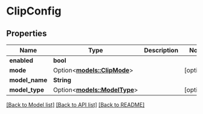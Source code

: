 # ClipConfig

## Properties

Name | Type | Description | Notes
------------ | ------------- | ------------- | -------------
**enabled** | **bool** |  | 
**mode** | Option<[**models::ClipMode**](CLIPMode.md)> |  | [optional]
**model_name** | **String** |  | 
**model_type** | Option<[**models::ModelType**](ModelType.md)> |  | [optional]

[[Back to Model list]](../README.md#documentation-for-models) [[Back to API list]](../README.md#documentation-for-api-endpoints) [[Back to README]](../README.md)


